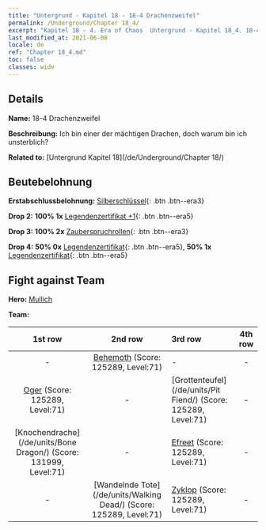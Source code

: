 ```yaml
---
title: "Untergrund - Kapitel 18 - 18-4 Drachenzweifel"
permalink: /Underground/Chapter 18_4/
excerpt: "Kapitel 18 - 4. Era of Chaos  Untergrund - Kapitel 18_4. 18-4 Drachenzweifel"
last_modified_at: 2021-06-08
locale: de
ref: "Chapter 18_4.md"
toc: false
classes: wide
---
```


## Details

 **Name:** 18-4 Drachenzweifel

 **Beschreibung:** Ich bin einer der mächtigen Drachen, doch warum bin ich unsterblich?

 **Related to:** [Untergrund Kapitel 18](/de/Underground/Chapter 18/)

## Beutebelohnung

 **Erstabschlussbelohnung:** [Silberschlüssel](/ItemsDE/con_693/){: .btn .btn--era3}

 **Drop 2:** **100% 1x** [Legendenzertifikat +1](/ItemsDE/mat_74/){: .btn .btn--era5}

 **Drop 3:** **100% 2x** [Zauberspruchrollen](/ItemsDE/con_694/){: .btn .btn--era3}

 **Drop 4:** **50% 0x** [Legendenzertifikat](/ItemsDE/mat_67/){: .btn .btn--era5}, **50% 1x** [Legendenzertifikat](/ItemsDE/mat_67/){: .btn .btn--era5}


## Fight against Team
 **Hero:** [Mullich](/de/heroes/Mullich/)

 **Team:**


  | 1st row | 2nd row | 3rd row | 4th row |
  |:----:|:----:|:----|:----:|
  | - | [Behemoth](/de/units/Behemoth/) (Score: 125289, Level:71)  | - | - |
  | [Oger](/de/units/Ogre/) (Score: 125289, Level:71)  | - | [Grottenteufel](/de/units/Pit Fiend/) (Score: 125289, Level:71)  | - |
  | [Knochendrache](/de/units/Bone Dragon/) (Score: 131999, Level:71)  | - | [Efreet](/de/units/Efreeti/) (Score: 125289, Level:71)  | - |
  | - | [Wandelnde Tote](/de/units/Walking Dead/) (Score: 125289, Level:71)  | [Zyklop](/de/units/Cyclops/) (Score: 125289, Level:71)  | - |


